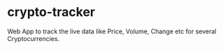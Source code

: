 # crypto-tracker
Web App to track the live data like Price, Volume, Change etc for several Cryptocurrencies.
